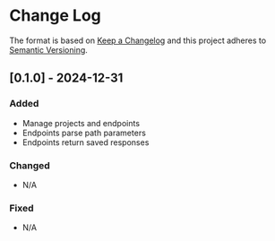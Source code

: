 # Change Log

The format is based on [Keep a Changelog](http://keepachangelog.com/)
and this project adheres to [Semantic Versioning](http://semver.org/).

## [0.1.0] - 2024-12-31

### Added

- Manage projects and endpoints
- Endpoints parse path parameters
- Endpoints return saved responses

### Changed

- N/A

### Fixed

- N/A